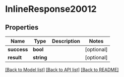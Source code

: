 # InlineResponse20012

## Properties
Name | Type | Description | Notes
------------ | ------------- | ------------- | -------------
**success** | **bool** |  | [optional] 
**result** | **string** |  | [optional] 

[[Back to Model list]](../../README.md#documentation-for-models) [[Back to API list]](../../README.md#documentation-for-api-endpoints) [[Back to README]](../../README.md)

